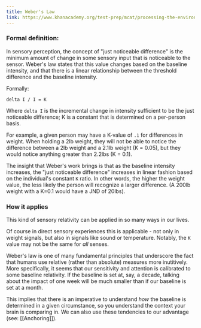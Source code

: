 ```yaml
---
title: Weber's Law
link: https://www.khanacademy.org/test-prep/mcat/processing-the-environment/sensory-perception/v/webers-law-and-thresholds
---
```


### Formal definition:

In sensory perception, the concept of "just noticeable difference" is the minimum amount of change in some sensory input that is noticeable to the sensor. Weber's law states that this value changes based on the baseline intensity, and that there is a linear relationship between the threshold difference and the baseline intensity.

Formally:
```
delta I / I = K
```

Where `delta I` is the incremental change in intensity sufficient to be the just noticeable difference; K is a constant that is determined on a per-person basis.

For example, a given person may have a K-value of `.1` for differences in weight. When holding a 2lb weight, they will not be able to notice the difference between a 2lb weight and a 2.1lb weight (K = 0.05), but they would notice anything greater than 2.2lbs (K = 0.1).

The insight that Weber's work brings is that as the baseline intensity increases, the "just noticeable difference" increases in linear fashion based on the individual's constant `K` ratio. In other words, the higher the weight value, the less likely the person will recognize a larger difference. (A 200lb weight with a K=0.1 would have a JND of 20lbs).

### How it applies
This kind of sensory relativity can be applied in so many ways in our lives.

Of course in direct sensory experiences this is applicable - not only in weight signals, but also in signals like sound or temperature. Notably, the `K` value may not be the same for _all_ senses.

Weber's law is one of many fundamental principles that underscore the fact that humans use relative (rather than absolute) measures more inutitively. More specifically, it seems that our sensitivity and attention is calibrated to some baseline relativity. If the baseline is set at, say, a decade, talking about the impact of one week will be much smaller than if our baseline is set at a month.

This implies that there is an imperative to understand *how* the baseline is determined in a given circumstance, so you understand the context your brain is comparing in. We can also use these tendencies to our advantage (see: [[Anchoring]]).